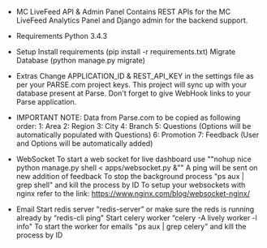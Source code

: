- MC LiveFeed API & Admin Panel
Contains REST APIs for the MC LiveFeed Analytics Panel and Django admin for the backend support.

- Requirements
Python 3.4.3

- Setup
Install requirements (pip install -r requirements.txt)
Migrate Database (python manage.py migrate)

- Extras
Change APPLICATION_ID & REST_API_KEY in the settings file as per your PARSE.com project keys. This project will sync up with your database present at Parse.
Don't forget to give WebHook links to your Parse application.


- IMPORTANT
NOTE: Data from Parse.com to be copied as following order:
1: Area
2: Region
3: City
4: Branch
5: Questions (Options will be automatically populated with Questions)
6: Promotion
7: Feedback (User and Options will be automatically added)


- WebSocket
To start a web socket for live dashboard use ""nohup nice python manage.py shell < apps/websocket.py &""
A ping will be sent on new addition of feedback
To stop the background process "ps aux | grep shell" and kill the process by ID
To setup your websockets with nginx refer to the link: https://www.nginx.com/blog/websocket-nginx/

- Email
Start redis server "redis-server” or make sure the reds is running already by “redis-cli ping"
Start celery worker “celery -A lively worker -l info"
To start the worker for emails "ps aux | grep celery" and kill the process by ID